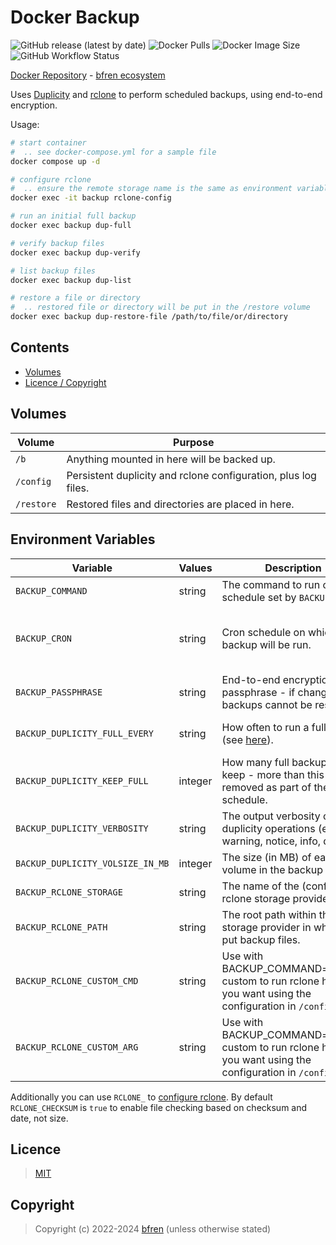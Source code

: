 # Docker Backup

![GitHub release (latest by date)](https://img.shields.io/github/v/release/bfren/docker-backup) ![Docker Pulls](https://img.shields.io/endpoint?url=https%3A%2F%2Fbfren.dev%2Fdocker%2Fpulls%2Fbackup) ![Docker Image Size](https://img.shields.io/endpoint?url=https%3A%2F%2Fbfren.dev%2Fdocker%2Fsize%2Fbackup) ![GitHub Workflow Status](https://img.shields.io/github/actions/workflow/status/bfren/docker-backup/dev.yml?branch=main)

[Docker Repository](https://hub.docker.com/r/bfren/backup) - [bfren ecosystem](https://github.com/bfren/docker)

Uses [Duplicity](https://duplicity.gitlab.io/) and [rclone](https://rclone.org/) to perform scheduled backups, using end-to-end encryption.

Usage:

```bash
# start container
#  .. see docker-compose.yml for a sample file
docker compose up -d

# configure rclone
#  .. ensure the remote storage name is the same as environment variable BACKUP_RCLONE_STORAGE
docker exec -it backup rclone-config

# run an initial full backup
docker exec backup dup-full

# verify backup files
docker exec backup dup-verify

# list backup files
docker exec backup dup-list

# restore a file or directory
#  .. restored file or directory will be put in the /restore volume
docker exec backup dup-restore-file /path/to/file/or/directory
```

## Contents

* [Volumes](#volumes)
* [Licence / Copyright](#licence)

## Volumes

| Volume     | Purpose                                                        |
| ---------- | -------------------------------------------------------------- |
| `/b`       | Anything mounted in here will be backed up.                    |
| `/config`  | Persistent duplicity and rclone configuration, plus log files. |
| `/restore` | Restored files and directories are placed in here.             |

## Environment Variables

| Variable                          | Values  | Description                                                                                                    | Default                              |
| --------------------------------- | ------- | -------------------------------------------------------------------------------------------------------------- | ------------------------------------ |
| `BACKUP_COMMAND`                  | string  | The command to run on the schedule set by `BACKUP_CRON`.                                                       | dup-default                          |
| `BACKUP_CRON`                     | string  | Cron schedule on which backup will be run.                                                                     | 0 0 \* \* \* - every day at midnight |
| `BACKUP_PASSPHRASE`               | string  | End-to-end encryption passphrase - if changed, backups cannot be restored.                                     | *None* - required                    |
| `BACKUP_DUPLICITY_FULL_EVERY`     | string  | How often to run a full backup (see [here](https://duplicity.gitlab.io/stable/duplicity.1.html#time-formats)). | 1M - one month                       |
| `BACKUP_DUPLICITY_KEEP_FULL`      | integer | How many full backups to keep - more than this will be removed as part of the schedule.                        | 3                                    |
| `BACKUP_DUPLICITY_VERBOSITY`      | string  | The output verbosity of duplicity operations (error, warning, notice, info, debug).                            | notice                               |
| `BACKUP_DUPLICITY_VOLSIZE_IN_MB`  | integer | The size (in MB) of each volume in the backup set.                                                             | 200                                  |
| `BACKUP_RCLONE_STORAGE`           | string  | The name of the (configured) rclone storage provider.                                                          | *None* - required                    |
| `BACKUP_RCLONE_PATH`              | string  | The root path within the storage provider in which to put backup files.                                        | /                                    |
| `BACKUP_RCLONE_CUSTOM_CMD`        | string  | Use with BACKUP_COMMAND=rclone-custom to run rclone however you want using the configuration in `/config`.     | *None*                               |
| `BACKUP_RCLONE_CUSTOM_ARG`        | string  | Use with BACKUP_COMMAND=rclone-custom to run rclone however you want using the configuration in `/config`.     | *None*                               |

Additionally you can use `RCLONE_` to [configure rclone](https://rclone.org/docs/#environment-variables).  By default `RCLONE_CHECKSUM` is `true` to enable file checking based on checksum and date, not size.

## Licence

> [MIT](https://mit.bfren.dev/2022)

## Copyright

> Copyright (c) 2022-2024 [bfren](https://bfren.dev) (unless otherwise stated)
